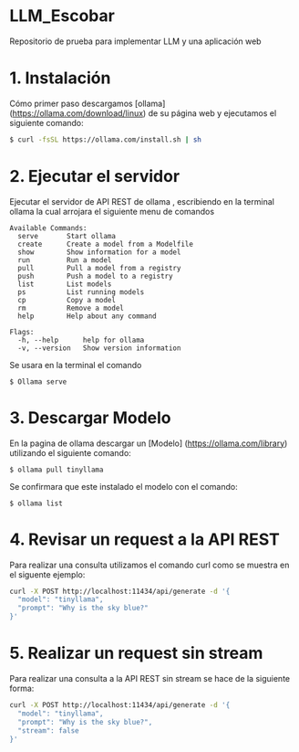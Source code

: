 # LLM_Escobar
Repositorio de prueba para implementar LLM y una aplicación web

# 1. Instalación

Cómo primer paso descargamos [ollama] (https://ollama.com/download/linux) de su página web y ejecutamos el siguiente comando:

````bash
$ curl -fsSL https://ollama.com/install.sh | sh
````

# 2. Ejecutar el servidor

Ejecutar el servidor de API REST de ollama , escribiendo en la terminal ollama
la cual arrojara el siguiente menu de comandos

````
Available Commands:
  serve       Start ollama
  create      Create a model from a Modelfile
  show        Show information for a model
  run         Run a model
  pull        Pull a model from a registry
  push        Push a model to a registry
  list        List models
  ps          List running models
  cp          Copy a model
  rm          Remove a model
  help        Help about any command

Flags:
  -h, --help      help for ollama
  -v, --version   Show version information
````
Se usara en la terminal el comando 
````
$ Ollama serve 

````
# 3. Descargar Modelo

En la pagina de ollama descargar un [Modelo] (https://ollama.com/library) utilizando el siguiente comando:

````
$ ollama pull tinyllama

````
Se confirmara que este instalado el modelo con el comando:

````
$ ollama list

````

# 4. Revisar un request a la API REST

Para realizar una consulta utilizamos el comando curl como se muestra en el siguente ejemplo:

````Bash
curl -X POST http://localhost:11434/api/generate -d '{
  "model": "tinyllama",
  "prompt": "Why is the sky blue?"
}'
````

# 5. Realizar un request sin stream

Para realizar una consulta a la API REST sin stream se hace de la siguiente forma:

````Bash
curl -X POST http://localhost:11434/api/generate -d '{
  "model": "tinyllama",
  "prompt": "Why is the sky blue?",
  "stream": false
}'
````



